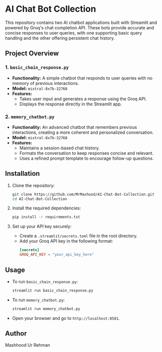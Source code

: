 # AI Chat Bot Collection

This repository contains two AI chatbot applications built with Streamlit and powered by Groq's chat completion API. These bots provide accurate and concise responses to user queries, with one supporting basic query handling and the other offering persistent chat history.

## Project Overview

### 1. `basic_chain_response.py`
- **Functionality:** A simple chatbot that responds to user queries with no memory of previous interactions.
- **Model:** `mixtral-8x7b-32768`
- **Features:**
  - Takes user input and generates a response using the Groq API.
  - Displays the response directly in the Streamlit app.

### 2. `memory_chatbot.py`
- **Functionality:** An advanced chatbot that remembers previous interactions, creating a more coherent and personalized conversation.
- **Model:** `mixtral-8x7b-32768`
- **Features:**
  - Maintains a session-based chat history.
  - Formats the conversation to keep responses concise and relevant.
  - Uses a refined prompt template to encourage follow-up questions.

## Installation

1. Clone the repository:
    ```bash
    git clone https://github.com/MrMashood/AI-Chat-Bot-Collection.git
    cd AI-Chat-Bot-Collection
    ```

2. Install the required dependencies:
    ```bash
    pip install -r requirements.txt
    ```

3. Set up your API key securely:
    - Create a `.streamlit/secrets.toml` file in the root directory.
    - Add your Groq API key in the following format:
      ```toml
      [secrets]
      GROQ_API_KEY = "your_api_key_here"
      ```

## Usage

- To run `basic_chain_response.py`:
    ```bash
    streamlit run basic_chain_response.py
    ```

- To run `memory_chatbot.py`:
    ```bash
    streamlit run memory_chatbot.py
    ```

- Open your browser and go to `http://localhost:8501`.


## Author

Mashhood Ur Rehman
